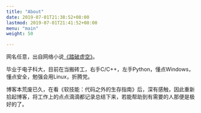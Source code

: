 ```yaml
---
title: "About"
date: 2019-07-01T21:38:52+08:00
lastmod: 2019-07-01T21:41:52+08:00
menu: "main"
weight: 50

---
```


网名任意，出自网络小说[《踏破虚空》](<https://baike.baidu.com/item/%E8%B8%8F%E7%A0%B4%E8%99%9A%E7%A9%BA>)。

毕业于电子科大，目前在当搬砖工，右手C/C++，左手Python，懂点Windows，懂点安全，勉强会用Linux，折腾党。 

博客本荒废已久，在看《软技能：代码之外的生存指南》后，深有感触，因此重新拾起博客，将工作上的点点滴滴都记录总结下来，若能帮助到有需要的人那便是极好的了。